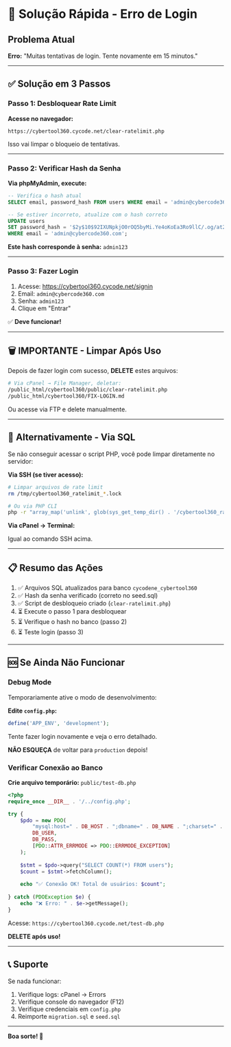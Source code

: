 # 🔧 Solução Rápida - Erro de Login

## Problema Atual
**Erro:** "Muitas tentativas de login. Tente novamente em 15 minutos."

---

## ✅ Solução em 3 Passos

### Passo 1: Desbloquear Rate Limit

**Acesse no navegador:**
```
https://cybertool360.cycode.net/clear-ratelimit.php
```

Isso vai limpar o bloqueio de tentativas.

---

### Passo 2: Verificar Hash da Senha

**Via phpMyAdmin, execute:**

```sql
-- Verifica o hash atual
SELECT email, password_hash FROM users WHERE email = 'admin@cybercode360.com';

-- Se estiver incorreto, atualize com o hash correto
UPDATE users 
SET password_hash = '$2y$10$92IXUNpkjO0rOQ5byMi.Ye4oKoEa3Ro9llC/.og/at2.uheWG/igi'
WHERE email = 'admin@cybercode360.com';
```

**Este hash corresponde à senha:** `admin123`

---

### Passo 3: Fazer Login

1. Acesse: https://cybertool360.cycode.net/signin
2. Email: `admin@cybercode360.com`
3. Senha: `admin123`
4. Clique em "Entrar"

✅ **Deve funcionar!**

---

## 🗑️ IMPORTANTE - Limpar Após Uso

Depois de fazer login com sucesso, **DELETE** estes arquivos:

```bash
# Via cPanel → File Manager, deletar:
/public_html/cybertool360/public/clear-ratelimit.php
/public_html/cybertool360/FIX-LOGIN.md
```

Ou acesse via FTP e delete manualmente.

---

## 🔐 Alternativamente - Via SQL

Se não conseguir acessar o script PHP, você pode limpar diretamente no servidor:

**Via SSH (se tiver acesso):**

```bash
# Limpar arquivos de rate limit
rm /tmp/cybertool360_ratelimit_*.lock

# Ou via PHP CLI
php -r "array_map('unlink', glob(sys_get_temp_dir() . '/cybertool360_ratelimit_*.lock'));"
```

**Via cPanel → Terminal:**

Igual ao comando SSH acima.

---

## 📋 Resumo das Ações

1. ✅ Arquivos SQL atualizados para banco `cycodene_cybertool360`
2. ✅ Hash da senha verificado (correto no seed.sql)
3. ✅ Script de desbloqueio criado (`clear-ratelimit.php`)
4. ⏳ Execute o passo 1 para desbloquear
5. ⏳ Verifique o hash no banco (passo 2)
6. ⏳ Teste login (passo 3)

---

## 🆘 Se Ainda Não Funcionar

### Debug Mode

Temporariamente ative o modo de desenvolvimento:

**Edite `config.php`:**
```php
define('APP_ENV', 'development');
```

Tente fazer login novamente e veja o erro detalhado.

**NÃO ESQUEÇA** de voltar para `production` depois!

### Verificar Conexão ao Banco

**Crie arquivo temporário:** `public/test-db.php`

```php
<?php
require_once __DIR__ . '/../config.php';

try {
    $pdo = new PDO(
        "mysql:host=" . DB_HOST . ";dbname=" . DB_NAME . ";charset=" . DB_CHARSET,
        DB_USER,
        DB_PASS,
        [PDO::ATTR_ERRMODE => PDO::ERRMODE_EXCEPTION]
    );
    
    $stmt = $pdo->query("SELECT COUNT(*) FROM users");
    $count = $stmt->fetchColumn();
    
    echo "✅ Conexão OK! Total de usuários: $count";
    
} catch (PDOException $e) {
    echo "❌ Erro: " . $e->getMessage();
}
```

Acesse: `https://cybertool360.cycode.net/test-db.php`

**DELETE após uso!**

---

## 📞 Suporte

Se nada funcionar:
1. Verifique logs: cPanel → Errors
2. Verifique console do navegador (F12)
3. Verifique credenciais em `config.php`
4. Reimporte `migration.sql` e `seed.sql`

---

**Boa sorte! 🚀**
